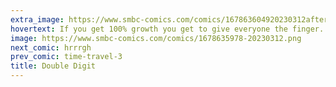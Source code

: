 ```yaml
---
extra_image: https://www.smbc-comics.com/comics/167863604920230312after.png
hovertext: If you get 100% growth you get to give everyone the finger.
image: https://www.smbc-comics.com/comics/1678635978-20230312.png
next_comic: hrrrgh
prev_comic: time-travel-3
title: Double Digit
---
```



